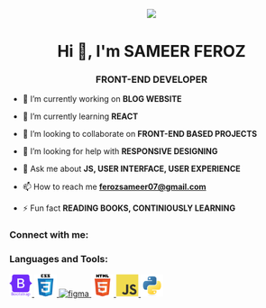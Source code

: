  <p align="center"> 
 <img src="https://media0.giphy.com/media/v1.Y2lkPTc5MGI3NjExaXlqNzhkejIzYnFpeDYzd29oNHJuZTljNHR4enY1Y3lpNHlmMXl4NiZlcD12MV9pbnRlcm5hbF9naWZfYnlfaWQmY3Q9Zw/brsEO1JayBVja/giphy.gif"></img>
 </p>
</center>
<h1 align="center">Hi 👋, I'm SAMEER FEROZ</h1>
<h3 align="center">FRONT-END DEVELOPER</h3>

- 🔭 I’m currently working on **BLOG WEBSITE**

- 🌱 I’m currently learning **REACT**

- 👯 I’m looking to collaborate on **FRONT-END BASED PROJECTS**

- 🤝 I’m looking for help with **RESPONSIVE DESIGNING**

- 💬 Ask me about **JS, USER INTERFACE, USER EXPERIENCE**

- 📫 How to reach me **ferozsameer07@gmail.com**

- ⚡ Fun fact **READING BOOKS, CONTINIOUSLY LEARNING**

<h3 align="left">Connect with me:</h3>
<p align="left">
</p>

<h3 align="left">Languages and Tools:</h3>
<p align="left"> <a href="https://getbootstrap.com" target="_blank" rel="noreferrer"> <img src="https://raw.githubusercontent.com/devicons/devicon/master/icons/bootstrap/bootstrap-plain-wordmark.svg" alt="bootstrap" width="40" height="40"/> </a> <a href="https://www.w3schools.com/css/" target="_blank" rel="noreferrer"> <img src="https://raw.githubusercontent.com/devicons/devicon/master/icons/css3/css3-original-wordmark.svg" alt="css3" width="40" height="40"/> </a> <a href="https://www.figma.com/" target="_blank" rel="noreferrer"> <img src="https://www.vectorlogo.zone/logos/figma/figma-icon.svg" alt="figma" width="40" height="40"/> </a> <a href="https://www.w3.org/html/" target="_blank" rel="noreferrer"> <img src="https://raw.githubusercontent.com/devicons/devicon/master/icons/html5/html5-original-wordmark.svg" alt="html5" width="40" height="40"/> </a> <a href="https://developer.mozilla.org/en-US/docs/Web/JavaScript" target="_blank" rel="noreferrer"> <img src="https://raw.githubusercontent.com/devicons/devicon/master/icons/javascript/javascript-original.svg" alt="javascript" width="40" height="40"/> </a> <a href="https://www.python.org" target="_blank" rel="noreferrer"> <img src="https://raw.githubusercontent.com/devicons/devicon/master/icons/python/python-original.svg" alt="python" width="40" height="40"/> </a> </p>
